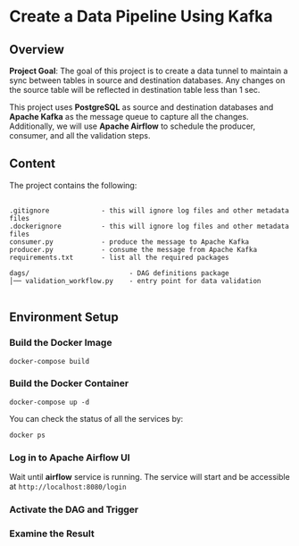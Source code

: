 # Create a Data Pipeline Using Kafka
## Overview
**Project Goal**: The goal of this project is to create a data tunnel to maintain a sync between tables in source and destination databases. Any changes on the source table will be reflected in destination table less than 1 sec.

This project uses **PostgreSQL** as source and destination databases and **Apache Kafka** as the message queue to capture all the changes. Additionally, we will use **Apache Airflow** to schedule the producer, consumer, and all the validation steps.

## Content
The project contains the following:
<pre> <code>
.gitignore             - this will ignore log files and other metadata files
.dockerignore          - this will ignore log files and other metadata files
consumer.py            - produce the message to Apache Kafka
producer.py            - consume the message from Apache Kafka
requirements.txt       - list all the required packages

dags/                         - DAG definitions package
│── validation_workflow.py    - entry point for data validation
</code> </pre>

## Environment Setup
### Build the Docker Image
```
docker-compose build
```
### Build the Docker Container
```
docker-compose up -d
```
You can check the status of all the services by:
```
docker ps
```
### Log in to Apache Airflow UI
Wait until **airflow** service is running. The service will start and be accessible at `http://localhost:8080/login`

### Activate the DAG and Trigger

### Examine the Result

